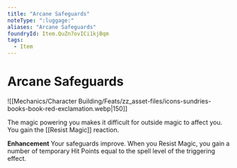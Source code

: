 ```yaml
---
title: "Arcane Safeguards"
noteType: ":luggage:"
aliases: "Arcane Safeguards"
foundryId: Item.QuZn7ovICi1kjBqm
tags:
  - Item
---
```


# Arcane Safeguards
![[Mechanics/Character Building/Feats/zz_asset-files/icons-sundries-books-book-red-exclamation.webp|150]]

The magic powering you makes it difficult for outside magic to affect you. You gain the [[Resist Magic]] reaction.

**Enhancement** Your safeguards improve. When you Resist Magic, you gain a number of temporary Hit Points equal to the spell level of the triggering effect.
